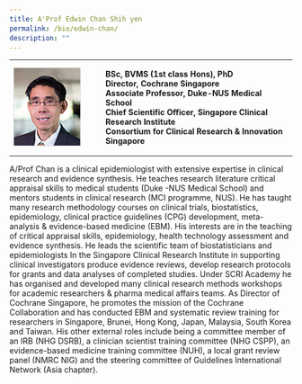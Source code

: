 ```yaml
---
title: A'Prof Edwin Chan Shih yen
permalink: /bio/edwin-chan/
description: ""
---
```

<table>
	<tbody>
		<tr>
			<td style="width:150px">
				<img src="/images/Leadership/Senior%20Management/3_professor-edwin-chan-shih-yen.jpg">
			</td>
			<td>
				
**BSc, BVMS (1st class Hons), PhD**  
**Director, Cochrane Singapore**  
**Associate Professor, Duke-NUS Medical School**  
**Chief Scientific Officer, Singapore Clinical Research Institute**  
**Consortium for Clinical Research &amp; Innovation Singapore**  
			</td>
		</tr>
	</tbody>
</table>
A/Prof Chan is a clinical epidemiologist with extensive expertise in clinical research and evidence synthesis. He teaches research literature critical appraisal skills to medical students (Duke -NUS Medical School) and mentors students in clinical research (MCI programme, NUS). He has taught many research methodology courses on clinical trials, biostatistics, epidemiology, clinical practice guidelines (CPG) development, meta-analysis &amp; evidence-based medicine (EBM). His interests are in the teaching of critical appraisal skills, epidemiology, health technology assessment and evidence synthesis.  
He leads the scientific team of biostatisticians and epidemiologists In the Singapore Clinical Research Institute in supporting clinical investigators produce evidence reviews, develop research protocols for grants and data analyses of completed studies. Under SCRI Academy he has organised and developed many clinical research methods workshops for academic researchers &amp; pharma medical affairs teams. As Director of Cochrane Singapore, he promotes the mission of the Cochrane Collaboration and has conducted EBM and systematic review training for researchers in Singapore, Brunei, Hong Kong, Japan, Malaysia, South Korea and Taiwan. His other external roles include being a committee member of an IRB (NHG DSRB), a clinician scientist training committee (NHG CSPP), an evidence-based medicine training committee (NUH), a local grant review panel (NMRC NIG) and the steering committee of Guidelines International Network (Asia chapter).